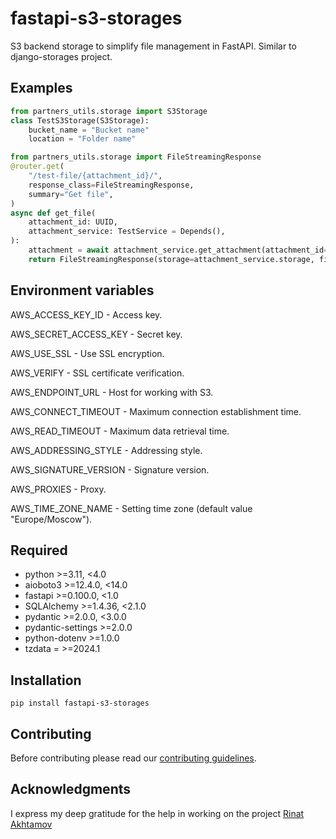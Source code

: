# fastapi-s3-storages

S3 backend storage to simplify file management in FastAPI.
Similar to django-storages project.

## Examples

```python
from partners_utils.storage import S3Storage
class TestS3Storage(S3Storage):
    bucket_name = "Bucket name"
    location = "Folder name"

from partners_utils.storage import FileStreamingResponse
@router.get(
    "/test-file/{attachment_id}/",
    response_class=FileStreamingResponse,
    summary="Get file",
)
async def get_file(
    attachment_id: UUID,
    attachment_service: TestService = Depends(),
):
    attachment = await attachment_service.get_attachment(attachment_id=attachment_id)
    return FileStreamingResponse(storage=attachment_service.storage, filename=attachment.name, path=attachment.file)
```

## Environment variables

AWS_ACCESS_KEY_ID - Access key.

AWS_SECRET_ACCESS_KEY - Secret key.

AWS_USE_SSL - Use SSL encryption.

AWS_VERIFY - SSL certificate verification.

AWS_ENDPOINT_URL - Host for working with S3.

AWS_CONNECT_TIMEOUT - Maximum connection establishment time.

AWS_READ_TIMEOUT - Maximum data retrieval time.

AWS_ADDRESSING_STYLE - Addressing style.

AWS_SIGNATURE_VERSION - Signature version.

AWS_PROXIES - Proxy.

AWS_TIME_ZONE_NAME - Setting time zone (default value "Europe/Moscow").

## Required

- python >=3.11, <4.0
- aioboto3 >=12.4.0, <14.0
- fastapi >=0.100.0, <1.0
- SQLAlchemy >=1.4.36, <2.1.0
- pydantic >=2.0.0, <3.0.0
- pydantic-settings >=2.0.0
- python-dotenv >=1.0.0
- tzdata = >=2024.1

## Installation

```pip install fastapi-s3-storages```

## Contributing

Before contributing please read our [contributing guidelines](CONTRIBUTING.md).

## Acknowledgments

I express my deep gratitude for the help in working on the project [Rinat Akhtamov](https://github.com/rinaatt )
